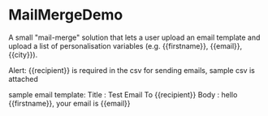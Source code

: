 # MailMergeDemo
A small "mail-merge" solution that lets a user upload an email template and upload a list of personalisation variables (e.g. {{firstname}}, {{email}}, {{city}}).

Alert:
{{recipient}} is required in the csv for sending emails, sample csv is attached

sample email template:
Title : Test Email To {{recipient}}
Body : hello {{firstname}}, your email is {{email}}
